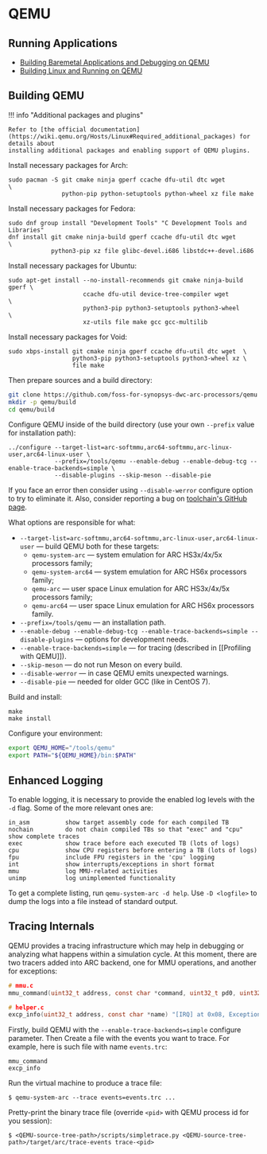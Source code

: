# QEMU

## Running Applications

* [Building Baremetal Applications and Debugging on QEMU](../baremetal/simulators/qemu.md)
* [Building Linux and Running on QEMU](../linux/simulators/qemu.md)

## Building QEMU

!!! info "Additional packages and plugins"

    Refer to [the official documentation](https://wiki.qemu.org/Hosts/Linux#Required_additional_packages) for details about
    installing additional packages and enabling support of QEMU plugins.

Install necessary packages for Arch:

```shell
sudo pacman -S git cmake ninja gperf ccache dfu-util dtc wget            \
               python-pip python-setuptools python-wheel xz file make
```

Install necessary packages for Fedora:

```shell
sudo dnf group install "Development Tools" "C Development Tools and Libraries"
dnf install git cmake ninja-build gperf ccache dfu-util dtc wget         \
            python3-pip xz file glibc-devel.i686 libstdc++-devel.i686
```

Install necessary packages for Ubuntu:

```shell
sudo apt-get install --no-install-recommends git cmake ninja-build gperf \
                     ccache dfu-util device-tree-compiler wget           \
                     python3-pip python3-setuptools python3-wheel        \
                     xz-utils file make gcc gcc-multilib
```

Install necessary packages for Void:

```shell
sudo xbps-install git cmake ninja gperf ccache dfu-util dtc wget  \
                  python3-pip python3-setuptools python3-wheel xz \
                  file make
```

Then prepare sources and a build directory:

```bash
git clone https://github.com/foss-for-synopsys-dwc-arc-processors/qemu
mkdir -p qemu/build
cd qemu/build
```

Configure QEMU inside of the build directory (use your own `--prefix` value for installation path):

```
../configure --target-list=arc-softmmu,arc64-softmmu,arc-linux-user,arc64-linux-user \
             --prefix=/tools/qemu --enable-debug --enable-debug-tcg --enable-trace-backends=simple \
             --disable-plugins --skip-meson --disable-pie
```

If you face an error then consider using `--disable-werror` configure option to
try to eliminate it. Also, consider reporting a bug on
[toolchain's GitHub page](https://github.com/foss-for-synopsys-dwc-arc-processors/toolchain/issues/new).

What options are responsible for what:

* `--target-list=arc-softmmu,arc64-softmmu,arc-linux-user,arc64-linux-user` — build QEMU both for these targets:
  * `qemu-system-arc` — system emulation for ARC HS3x/4x/5x processors family;
  * `qemu-system-arc64` — system emulation for ARC HS6x processors family;
  * `qemu-arc` — user space Linux emulation for ARC HS3x/4x/5x processors family;
  * `qemu-arc64` — user space Linux emulation for ARC HS6x processors family.
* `--prefix=/tools/qemu` — an installation path.
* `--enable-debug --enable-debug-tcg --enable-trace-backends=simple --disable-plugins` — options for development needs.
* `--enable-trace-backends=simple` — for tracing (described in [[Profiling with QEMU]]).
* `--skip-meson` — do not run Meson on every build.
* `--disable-werror` — in case QEMU emits unexpected warnings.
* `--disable-pie` — needed for older GCC (like in CentOS 7).

Build and install:

```shell
make
make install
```

Configure your environment:

```bash
export QEMU_HOME="/tools/qemu"
export PATH="${QEMU_HOME}/bin:$PATH"
```

## Enhanced Logging

To enable logging, it is necessary to provide the enabled log levels with the `-d` flag. Some of the more relevant ones are:

```text
in_asm          show target assembly code for each compiled TB
nochain         do not chain compiled TBs so that "exec" and "cpu" show complete traces
exec            show trace before each executed TB (lots of logs)
cpu             show CPU registers before entering a TB (lots of logs)
fpu             include FPU registers in the 'cpu' logging
int             show interrupts/exceptions in short format
mmu             log MMU-related activities
unimp           log unimplemented functionality
```

To get a complete listing, run `qemu-system-arc -d help`. Use `-D <logfile>` to dump the logs into a file instead of
standard output.

## Tracing Internals

QEMU provides a tracing infrastructure which may help in debugging or analyzing what happens within a simulation cycle.
At this moment, there are two tracers added into ARC backend, one for MMU operations, and another for exceptions:

```c
# mmu.c
mmu_command(uint32_t address, const char *command, uint32_t pd0, uint32_t pd1) "[MMU] at 0x%08x, CMD=%s, PD0=0x%08x, PD1=0x%08x"

# helper.c
excp_info(uint32_t address, const char *name) "[IRQ] at 0x08, Exception=%s"
```

Firstly, build QEMU with the `--enable-trace-backends=simple` configure parameter. Then
Create a file with the events you want to trace. For example, here is such file with name `events.trc`:

```text
mmu_command
excp_info
```

Run the virtual machine to produce a trace file:

```shell
$ qemu-system-arc --trace events=events.trc ...
```

Pretty-print the binary trace file (override `<pid>` with QEMU process id for you session):

```text
$ <QEMU-source-tree-path>/scripts/simpletrace.py <QEMU-source-tree-path>/target/arc/trace-events trace-<pid>
```
